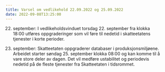 ```yaml
---
title: Varsel om vedlikehold 22.09.2022 og 25.09.2022
date: 2022-09-08T13:25:00
---
```

22. september:
I vedlikeholdsvinduet torsdag 22. september fra klokka 18:00 utføres oppgraderinger som vil føre til nedetid i skatteetatens tjenester i korte perioder.

25. september:
Skatteetaten oppgraderer databaser i produksjonsmiljøene. Arbeidet starter søndag 25. september klokka 08:00 og kan komme til å vare store deler av dagen. Det vil medføre ustabilitet og periodevis nedetid på de fleste tjenester fra Skatteetaten i tidsrommet.

